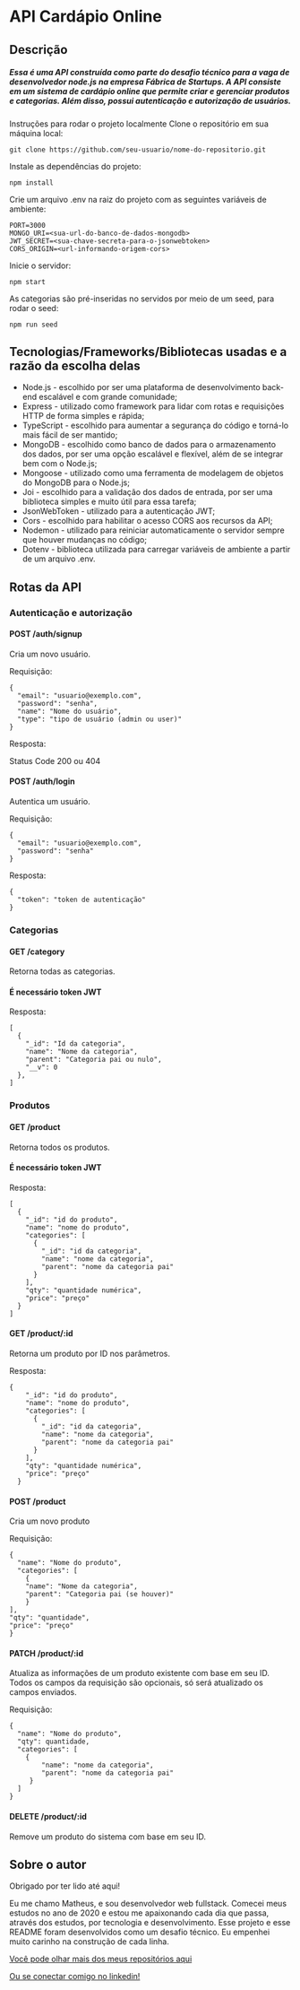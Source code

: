 # API Cardápio Online
## Descrição
##### Essa é uma API construída como parte do desafio técnico para a vaga de desenvolvedor node.js na empresa Fábrica de Startups. A API consiste em um sistema de cardápio online que permite criar e gerenciar produtos e categorias. Além disso, possui autenticação e autorização de usuários.

Instruções para rodar o projeto localmente
Clone o repositório em sua máquina local:
```
git clone https://github.com/seu-usuario/nome-do-repositorio.git
```

Instale as dependências do projeto:
```
npm install
```

Crie um arquivo .env na raiz do projeto com as seguintes variáveis de ambiente:
```
PORT=3000
MONGO_URI=<sua-url-do-banco-de-dados-mongodb>
JWT_SECRET=<sua-chave-secreta-para-o-jsonwebtoken>
CORS_ORIGIN=<url-informando-origem-cors>
```

Inicie o servidor:
```
npm start
```

As categorias são pré-inseridas no servidos por meio de um seed, para rodar o seed:
```
npm run seed
```

## Tecnologias/Frameworks/Bibliotecas usadas e a razão da escolha delas
- Node.js - escolhido por ser uma plataforma de desenvolvimento back-end escalável e com grande comunidade;
- Express - utilizado como framework para lidar com rotas e requisições HTTP de forma simples e rápida;
- TypeScript - escolhido para aumentar a segurança do código e torná-lo mais fácil de ser mantido;
- MongoDB - escolhido como banco de dados para o armazenamento dos dados, por ser uma opção escalável e flexível, além de se integrar bem com o Node.js;
- Mongoose - utilizado como uma ferramenta de modelagem de objetos do MongoDB para o Node.js;
- Joi - escolhido para a validação dos dados de entrada, por ser uma biblioteca simples e muito útil para essa tarefa;
- JsonWebToken - utilizado para a autenticação JWT;
- Cors - escolhido para habilitar o acesso CORS aos recursos da API;
- Nodemon - utilizado para reiniciar automaticamente o servidor sempre que houver mudanças no código;
- Dotenv - biblioteca utilizada para carregar variáveis de ambiente a partir de um arquivo .env.

## Rotas da API
### Autenticação e autorização

#### POST /auth/signup
Cria um novo usuário.

Requisição:
```
{
  "email": "usuario@exemplo.com",
  "password": "senha",
  "name": "Nome do usuário",
  "type": "tipo de usuário (admin ou user)"
}
```


Resposta:

Status Code 200 ou 404

#### POST /auth/login
Autentica um usuário.

Requisição:
```
{
  "email": "usuario@exemplo.com",
  "password": "senha"
}
```

Resposta:
```
{
  "token": "token de autenticação"
}
```

### Categorias
#### GET /category
Retorna todas as categorias.

#### É necessário token JWT

Resposta:
```
[
  {
	"_id": "Id da categoria",
	"name": "Nome da categoria",
	"parent": "Categoria pai ou nulo",
	"__v": 0
  },
]
```

### Produtos

#### GET /product
Retorna todos os produtos.

#### É necessário token JWT

Resposta:

```
[
  {
    "_id": "id do produto",
    "name": "nome do produto",
    "categories": [
      {
        "_id": "id da categoria",
        "name": "nome da categoria",
        "parent": "nome da categoria pai"
      }
    ],
    "qty": "quantidade numérica",
    "price": "preço"
  }
]
```

#### GET /product/:id
Retorna um produto por ID nos parâmetros.

Resposta:
```
{
    "_id": "id do produto",
    "name": "nome do produto",
    "categories": [
      {
        "_id": "id da categoria",
        "name": "nome da categoria",
        "parent": "nome da categoria pai"
      }
    ],
    "qty": "quantidade numérica",
    "price": "preço"
  }
```

#### POST /product
Cria um novo produto

Requisição:
```
{
  "name": "Nome do produto",
  "categories": [
    {
	"name": "Nome da categoria",
	"parent": "Categoria pai (se houver)"
    }
],
"qty": "quantidade",
"price": "preço"
}
```

#### PATCH /product/:id
Atualiza as informações de um produto existente com base em seu ID.
Todos os campos da requisição são opcionais, só será atualizado os campos enviados.

Requisição:
```
{
  "name": "Nome do produto",
  "qty": quantidade,
  "categories": [
    {
        "name": "nome da categoria",
        "parent": "nome da categoria pai"
     }
  ]
}
```

#### DELETE /product/:id
Remove um produto do sistema com base em seu ID.

## **Sobre o autor**

Obrigado por ter lido até aqui!

Eu me chamo Matheus, e sou desenvolvedor web fullstack. Comecei meus estudos no ano de 2020 e estou me apaixonando cada dia que passa, através dos estudos, por tecnologia e desenvolvimento. Esse projeto e esse README foram desenvolvidos como um desafio técnico. Eu empenhei muito carinho na construção de cada linha.

[Você pode olhar mais dos meus repositórios aqui](https://github.com/matheustkaczyk)

[Ou se conectar comigo no linkedin!](https://www.linkedin.com/in/matheustkaczykribeiro/)
